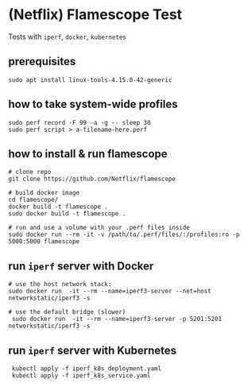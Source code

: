 # (Netflix) Flamescope Test

Tests with `iperf`, `docker`, `kubernetes`


## prerequisites

    sudo apt install linux-tools-4.15.0-42-generic


## how to take system-wide profiles

    sudo perf record -F 99 -a -g -- sleep 30
    sudo perf script > a-filename-here.perf


## how to install & run flamescope

    # clone repo
    git clone https://github.com/Netflix/flamescope
    
    # build docker image
    cd flamescope/
    docker build -t flamescope .
    sudo docker build -t flamescope .
    
    # run and use a volume with your .perf files inside
    sudo docker run --rm -it -v /path/to/.perf/files/:/profiles:ro -p 5000:5000 flamescope


## run `iperf` server with Docker

    # use the host network stack:
    sudo docker run  -it --rm --name=iperf3-server --net=host networkstatic/iperf3 -s
    
    # use the default bridge (slower)
     sudo docker run  -it --rm --name=iperf3-server -p 5201:5201 networkstatic/iperf3 -s
 
 
 ## run `iperf` server with Kubernetes
 
     kubectl apply -f iperf_k8s_deployment.yaml
     kubectl apply -f iperf_k8s_service.yaml
